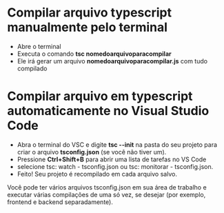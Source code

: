 # Compilar arquivo typescript manualmente pelo terminal

* Abre o terminal
* Executa o comando **tsc nomedoarquivoparacompilar**
* Ele irá gerar um arquivo **nomedoarquivoparacompilar.js** com tudo compilado 

# Compilar arquivo em typescript automaticamente no Visual Studio Code

* Abra o terminal do VSC e digite **tsc --init** na pasta do seu projeto para criar o arquivo **tsconfig.json** (se você não tiver um).
* Pressione **Ctrl+Shift+B** para abrir uma lista de tarefas no VS Code
* selecione tsc: watch - tsconfig.json ou tsc: monitorar - tsconfig.json.
* Feito! Seu projeto é recompilado em cada arquivo salvo.
 
Você pode ter vários arquivos tsconfig.json em sua área de trabalho e executar várias compilações de uma só vez, se desejar (por exemplo, frontend e backend separadamente).